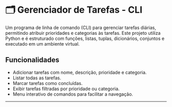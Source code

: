 # 🗂️ Gerenciador de Tarefas - CLI

Um programa de linha de comando (CLI) para gerenciar tarefas diárias, permitindo atribuir prioridades e categorias às tarefas. Este projeto utiliza Python e é estruturado com funções, listas, tuplas, dicionários, conjuntos e executado em um ambiente virtual.

##  Funcionalidades
- Adicionar tarefas com nome, descrição, prioridade e categoria.
- Listar todas as tarefas.
- Marcar tarefas como concluídas.
- Exibir tarefas filtradas por prioridade ou categoria.
- Menu interativo de comandos para facilitar a navegação.

---
